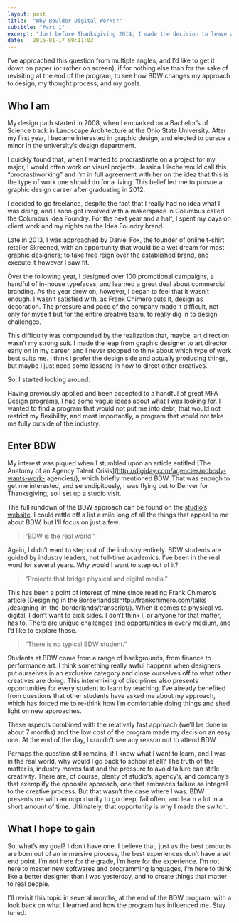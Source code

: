 ```yaml
---
layout: post
title:  "Why Boulder Digital Works?"
subtitle: "Part 1"
excerpt: "Just before Thanksgiving 2014, I made the decision to leave a comfortable and enjoyable job in my hometown, and go back to school. The program I chose to attend, Boulder Digital Works (or BDW for short) is anything but typical."
date:   2015-01-17 09:11:03
---
```


I’ve approached this question from multiple angles, and I’d like to get it
down on paper (or rather on screen), if for nothing else than for the sake of
revisiting at the end of the program, to see how BDW changes my approach to
design, my thought process, and my goals.

## Who I am

My design path started in 2008, when I embarked on a Bachelor’s of Science
track in Landscape Architecture at the Ohio State University. After my first
year, I became interested in graphic design, and elected to pursue a minor in
the university’s design department.

I quickly found that, when I wanted to procrastinate on a project for my
major, I would often work on visual projects. Jessica Hische would call this
“procrastiworking” and I’m in full agreement with her on the idea that this is
the type of work one should do for a living. This belief led me to pursue a
graphic design career after graduating in 2012.

I decided to go freelance, despite the fact that I really had no idea what I
was doing, and I soon got involved with a makerspace in Columbus called the
Columbus Idea Foundry. For the next year and a half, I spent my days on client
work and my nights on the Idea Foundry brand.

Late in 2013, I was approached by Daniel Fox, the founder of online t-shirt
retailer Skreened, with an opportunity that would be a wet dream for most
graphic designers; to take free reign over the established brand, and execute
it however I saw fit.

Over the following year, I designed over 100 promotional campaigns, a handful
of in-house typefaces, and learned a great deal about commercial branding. As
the year drew on, however, I began to feel that it wasn’t enough. I wasn’t
satisfied with, as Frank Chimero puts it, design as decoration. The pressure
and pace of the company made it difficult, not only for myself but for the
entire creative team, to really dig in to design challenges.

This difficulty was compounded by the realization that, maybe, art direction
wasn’t my strong suit. I made the leap from graphic designer to art director
early on in my career, and I never stopped to think about which type of work
best suits me. I think I prefer the design side and actually producing things,
but maybe I just need some lessons in how to direct other creatives.

So, I started looking around.

Having previously applied and been accepted to a handful of great MFA Design
programs, I had some vague ideas about what I was looking for. I wanted to
find a program that would not put me into debt, that would not restrict my
flexibility, and most importantly, a program that would not take me fully
outside of the industry.

## Enter BDW

My interest was piqued when I stumbled upon an article entitled [The Anatomy
of an Agency Talent Crisis](http://digiday.com/agencies/nobody-wants-work-
agencies/), which briefly mentioned BDW. That was enough to get me interested,
and serendipitously, I was flying out to Denver for Thanksgiving, so I set up
a studio visit.

The full rundown of the BDW approach can be found on the [studio’s
website](http://bdw.colorado.edu/). I could rattle off a list a mile long of
all the things that appeal to me about BDW, but I’ll focus on just a few.

> &ldquo;BDW is the real world.&rdquo;

Again, I didn’t want to step out of the industry entirely. BDW students are
guided by industry leaders, not full-time academics. I’ve been in the real
word for several years. Why would I want to step out of it?

> &ldquo;Projects that bridge physical and digital media.&rdquo;

This has been a point of interest of mine since reading Frank Chimero’s
article [Designing in the Borderlands](http://frankchimero.com/talks
/designing-in-the-borderlands/transcript/). When it comes to physical vs.
digital, I don’t want to pick sides. I don’t think I, or anyone for that
matter, has to. There are unique challenges and opportunities in every medium,
and I’d like to explore those.

> &ldquo;There is no typical BDW student.&rdquo;

Students at BDW come from a range of backgrounds, from finance to performance
art. I think something really awful happens when designers put ourselves in an
exclusive category and close ourselves off to what other creatives are doing.
This inter-mixing of disciplines also presents opportunities for every student
to learn by teaching. I’ve already benefited from questions that other
students have asked me about my approach, which has forced me to re-think how
I’m comfortable doing things and shed light on new approaches.

These aspects combined with the relatively fast approach (we’ll be done in
about 7 months) and the low cost of the program made my decision an easy one.
At the end of the day, I couldn’t see any reason not to attend BDW.

Perhaps the question still remains, if I know what I want to learn, and I was
in the real world, why would I go back to school at all? The truth of the
matter is, industry moves fast and the pressure to avoid failure can stifle
creativity. There are, of course, plenty of studio’s, agency’s, and company’s
that exemplify the opposite approach, one that embraces failure as integral to
the creative process. But that wasn’t the case where I was. BDW presents me
with an opportunity to go deep, fail often, and learn a lot in a short amount
of time. Ultimately, that opportunity is why I made the switch.

## What I hope to gain

So, what’s my goal? I don’t have one. I believe that, just as the best
products are born out of an immersive process, the best experiences don’t have
a set end point. I’m not here for the grade, I’m here for the experience. I’m
not here to master new softwares and programming languages, I’m here to think
like a better designer than I was yesterday, and to create things that matter
to real people.

I’ll revisit this topic in several months, at the end of the BDW program, with
a look back on what I learned and how the program has influenced me. Stay
tuned.


